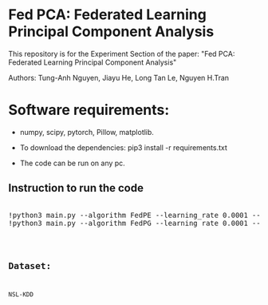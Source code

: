 # Fed PCA: Federated Learning Principal Component Analysis
This repository is for the Experiment Section of the paper: "Fed PCA: Federated Learning Principal Component Analysis"

Authors: Tung-Anh Nguyen, Jiayu He, Long Tan Le, Nguyen H.Tran
# Software requirements:
- numpy, scipy, pytorch, Pillow, matplotlib.

- To download the dependencies: pip3 install -r requirements.txt

- The code can be run on any pc.
## Instruction to run the code
<pre></code>
!python3 main.py --algorithm FedPE --learning_rate 0.0001 --num_global_iters 1000 --dim 9 --subusers 0.1
!python3 main.py --algorithm FedPG --learning_rate 0.0001 --num_global_iters 1000 --dim 9 --subusers 0.1
<code></pre>


## Dataset:

NSL-KDD
